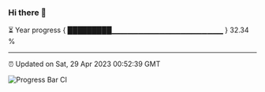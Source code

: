 ### Hi there 👋

⏳ Year progress { █████████▁▁▁▁▁▁▁▁▁▁▁▁▁▁▁▁▁▁▁▁▁ } 32.34 %

---

⏰ Updated on Sat, 29 Apr 2023 00:52:39 GMT

![Progress Bar CI](https://github.com/liununu/liununu/workflows/Progress%20Bar%20CI/badge.svg)
